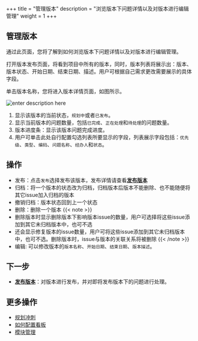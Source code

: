 ﻿+++
title = "管理版本"
description = "浏览版本下问题详情以及对版本进行编辑管理"
weight = 1
+++

## 管理版本

通过此页面，您将了解到如何浏览版本下问题详情以及对版本进行编辑管理。

打开版本发布页面，将看到项目中所有的版本，同时，版本列表将展示出：版本、版本状态、开始日期、结束日期、描述。用户可根据自己需求更改需要展示的具体字段。

单击版本名称，您将进入版本详情页面，如图所示。

![enter description here](/docs/user-guide/agile/imge/image36.png)

1. 显示该版本的当前状态，`规划中`或者`已发布`。
2. 显示当前版本的问题数量，包括`已完成`、`正在处理`和`待处理`的问题数量。
3. 版本进度条：显示该版本问题完成进度。
4. 用户可单击此处自行配置勾选列表所要显示的字段，列表展示字段包括：`优先级`、`类型`、`编码`、`问题名称`、`经办人`和`状态`。

## 操作
- 发布：点击`发布`选择发布该版本，发布详情请查看[**发布版本**](../release-version)
- 归档：将一个版本的状态改为归档，归档版本后版本不能删除、也不能随便将其它issue加入归档的版本
- 撤销归档：版本状态回到上一个状态
- 删除：删除一个版本
    {{< note >}}
- 删除版本时显示删除版本下影响版本issue的数量，用户可选择将这些issue添加到其它未归档版本中，也可不选
- 还会显示修复版本的issue数量，用户可将这些issue添加到其它未归档版本中，也可不选。删除版本时，issue与版本的关联关系将被删除
{{< /note >}}
- 编辑: 可以修改版本的`版本名称`、`开始日期`、`结束日期`、`版本描述`。

## 下一步

- [**发布版本**](../release-version)：对版本进行发布，并对即将发布版本下的问题进行处理。

## 更多操作

- [规划冲刺](../../backlog/sprint)
- [如何配置看板](../../sprint/manage-kanban)
- [模块管理](../../component)
